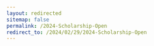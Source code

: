 ```yaml
---
layout: redirected
sitemap: false
permalink: /2024-Scholarship-Open
redirect_to: /2024/02/29/2024-Scholarship-Open
---
```

